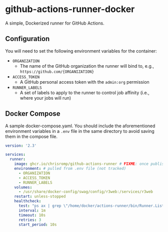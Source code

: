 # github-actions-runner-docker
A simple, Dockerized runner for GitHub Actions.

## Configuration
You will need to set the following environment variables for the container:
* `ORGANIZATION`
  * The name of the GitHub organization the runner will bind to, e.g., `https://github.com/{ORGANIZATION}` 
* `ACCESS_TOKEN`
  * A GitHub personal access token with the `admin:org` permission
* `RUNNER_LABELS`
  * A set of labels to apply to the runner to control job affinity (i.e., where your jobs will run)
  
## Docker Compose
A sample docker-compose.yaml. You should include the aforementioned environment variables in a `.env` file in the same directory to avoid saving them in the compose file.

```yaml
version: '2.3'

services:
  runner:
    image: ghcr.io/chrisromp/github-actions-runner # FIXME: once published
    environment: # pulled from .env file (not tracked)
      - ORGANIZATION
      - ACCESS_TOKEN
      - RUNNER_LABELS
    volumes:
      - /usr/share/docker-config/swag/config/r3web:/services/r3web
    restart: unless-stopped
    healthcheck:
      test: "ps ax | grep \"/home/docker/actions-runner/bin/Runner.Listener run\" | grep -v grep"
      interval: 1m
      timeout: 10s
      retries: 3
      start_period: 10s
```
